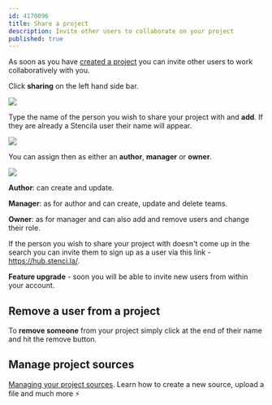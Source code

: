 ```yaml
---
id: 4170096
title: Share a project
description: Invite other users to collaborate on your project
published: true
---
```


As soon as you have [created a project](./create-a-project.md) you can invite other users to work collaboratively with you.

Click **sharing** on the left hand side bar.

![](http://stencila.github.io/hub/manager/snaps/project-sharing-menu-item.png)

Type the name of the person you wish to share your project with and **add**. If they are already a Stencila user their name will appear.

![](http://stencila.github.io/hub/manager/snaps/org-users-add-user.png)

You can assign then as either an **author**, **manager** or **owner**.

![](http://stencila.github.io/hub/manager/snaps/project-sharing-change-agent.png)

**Author**: can create and update.

**Manager**: as for author and can create, update and delete teams.

**Owner**: as for manager and can also add and remove users and change their role.

If the person you wish to share your project with doesn't come up in the search you can invite them to sign up as a user via this link - https://hub.stenci.la/.

**Feature upgrade** - soon you will be able to invite new users from within your account.

## Remove a user from a project

To **remove someone** from your project simply click at the end of their name and hit the remove button.

## Manage project sources

[Managing your project sources](./manage-project-sources.md). Learn how to create a new source, upload a file and much more ⚡
